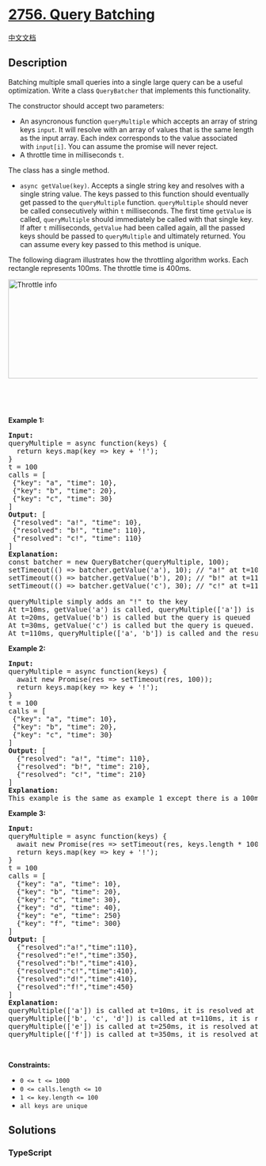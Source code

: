 # [2756. Query Batching](https://leetcode.com/problems/query-batching)

[中文文档](/solution/2700-2799/2756.Query%20Batching/README.md)

## Description

<p>Batching multiple small queries into a single large query can be a useful optimization. Write a class&nbsp;<code>QueryBatcher</code>&nbsp;that implements this functionality.</p>

<p>The constructor should accept two parameters:</p>

<ul>
	<li>An asyncronous function&nbsp;<code>queryMultiple</code>&nbsp;which accepts an array of&nbsp;string keys <code>input</code>. It will resolve with an array of values that is the same length as the input array. Each index corresponds to the value associated with&nbsp;<code>input[i]</code>.&nbsp;You can assume the promise will never reject.</li>
	<li>A throttle time in milliseconds&nbsp;<code>t</code>.</li>
</ul>

<p>The class has a single method.</p>

<ul>
	<li><code>async getValue(key)</code>. Accepts a single string key and resolves with a single string value. The keys passed to this function should eventually get passed to the&nbsp;<code>queryMultiple</code>&nbsp;function.&nbsp;<code>queryMultiple</code>&nbsp;should never be called consecutively within&nbsp;<code>t</code>&nbsp;milliseconds. The first time&nbsp;<code>getValue</code>&nbsp;is called,&nbsp;<code>queryMultiple</code>&nbsp;should immediately be called with that single key. If after&nbsp;<code>t</code>&nbsp;milliseconds,&nbsp;<code>getValue</code>&nbsp;had been called again, all the passed keys should be passed to&nbsp;<code>queryMultiple</code>&nbsp;and ultimately returned. You can assume every key passed to this method is unique.</li>
</ul>

<p>The following diagram illustrates how the throttling algorithm works. Each rectangle represents 100ms. The throttle time is 400ms.</p>

<p><img alt="Throttle info" src="https://fastly.jsdelivr.net/gh/doocs/leetcode@main/solution/2700-2799/2756.Query%20Batching/images/throttle.png" style="width: 622px; height: 200px;" /></p>

<p>&nbsp;</p>

<p>&nbsp;</p>
<p><strong class="example">Example 1:</strong></p>

<pre>
<strong>Input:</strong> 
queryMultiple = async function(keys) { 
&nbsp; return keys.map(key =&gt; key + &#39;!&#39;);
}
t = 100 
calls = [
&nbsp;{&quot;key&quot;: &quot;a&quot;, &quot;time&quot;: 10}, 
&nbsp;{&quot;key&quot;: &quot;b&quot;, &quot;time&quot;: 20}, 
&nbsp;{&quot;key&quot;: &quot;c&quot;, &quot;time&quot;: 30}
]
<strong>Output:</strong> [
&nbsp;{&quot;resolved&quot;: &quot;a!&quot;, &quot;time&quot;: 10},
&nbsp;{&quot;resolved&quot;: &quot;b!&quot;, &quot;time&quot;: 110},
&nbsp;{&quot;resolved&quot;: &quot;c!&quot;, &quot;time&quot;: 110}
]
<strong>Explanation:</strong>
const batcher = new QueryBatcher(queryMultiple, 100);
setTimeout(() =&gt; batcher.getValue(&#39;a&#39;), 10); // &quot;a!&quot; at t=10ms
setTimeout(() =&gt; batcher.getValue(&#39;b&#39;), 20); // &quot;b!&quot; at t=110ms
setTimeout(() =&gt; batcher.getValue(&#39;c&#39;), 30); // &quot;c!&quot; at t=110ms

queryMultiple simply adds an &quot;!&quot; to the key
At t=10ms, getValue(&#39;a&#39;) is called, queryMultiple([&#39;a&#39;]) is immediately called and the result is immediately returned.
At t=20ms, getValue(&#39;b&#39;) is called but the query is queued
At t=30ms, getValue(&#39;c&#39;) is called but the query is queued.
At t=110ms, queryMultiple([&#39;a&#39;, &#39;b&#39;]) is called and the results are immediately returned.
</pre>

<p><strong class="example">Example 2:</strong></p>

<pre>
<strong>Input:</strong> 
queryMultiple = async function(keys) {
&nbsp; await new Promise(res =&gt; setTimeout(res, 100));
&nbsp; return keys.map(key =&gt; key + &#39;!&#39;);
}
t = 100
calls = [
&nbsp;{&quot;key&quot;: &quot;a&quot;, &quot;time&quot;: 10},
&nbsp;{&quot;key&quot;: &quot;b&quot;, &quot;time&quot;: 20},
&nbsp;{&quot;key&quot;: &quot;c&quot;, &quot;time&quot;: 30}
]
<strong>Output:</strong> [
&nbsp; {&quot;resolved&quot;: &quot;a!&quot;, &quot;time&quot;: 110},
&nbsp; {&quot;resolved&quot;: &quot;b!&quot;, &quot;time&quot;: 210},
&nbsp; {&quot;resolved&quot;: &quot;c!&quot;, &quot;time&quot;: 210}
]
<strong>Explanation:</strong>
This example is the same as example 1 except there is a 100ms delay in queryMultiple. The results are the same except the promises resolve 100ms later.
</pre>

<p><strong class="example">Example 3:</strong></p>

<pre>
<strong>Input:</strong> 
queryMultiple = async function(keys) { 
&nbsp; await new Promise(res =&gt; setTimeout(res, keys.length * 100)); 
&nbsp; return keys.map(key =&gt; key + &#39;!&#39;);
}
t = 100
calls = [
&nbsp; {&quot;key&quot;: &quot;a&quot;, &quot;time&quot;: 10}, 
  {&quot;key&quot;: &quot;b&quot;, &quot;time&quot;: 20}, 
&nbsp; {&quot;key&quot;: &quot;c&quot;, &quot;time&quot;: 30}, 
  {&quot;key&quot;: &quot;d&quot;, &quot;time&quot;: 40}, 
&nbsp; {&quot;key&quot;: &quot;e&quot;, &quot;time&quot;: 250}
&nbsp; {&quot;key&quot;: &quot;f&quot;, &quot;time&quot;: 300}
]
<strong>Output:</strong> [
&nbsp; {&quot;resolved&quot;:&quot;a!&quot;,&quot;time&quot;:110},
&nbsp; {&quot;resolved&quot;:&quot;e!&quot;,&quot;time&quot;:350},
&nbsp; {&quot;resolved&quot;:&quot;b!&quot;,&quot;time&quot;:410},
&nbsp; {&quot;resolved&quot;:&quot;c!&quot;,&quot;time&quot;:410},
&nbsp; {&quot;resolved&quot;:&quot;d!&quot;,&quot;time&quot;:410},
  {&quot;resolved&quot;:&quot;f!&quot;,&quot;time&quot;:450}
]
<strong>Explanation:
</strong>queryMultiple([&#39;a&#39;]) is called at t=10ms, it is resolved at t=110ms
queryMultiple([&#39;b&#39;, &#39;c&#39;, &#39;d&#39;]) is called at t=110ms, it is resolved at 410ms
queryMultiple([&#39;e&#39;]) is called at t=250ms, it is resolved at 350ms
queryMultiple([&#39;f&#39;]) is called at t=350ms, it is resolved at 450ms
</pre>

<p>&nbsp;</p>
<p><strong>Constraints:</strong></p>

<ul>
	<li><code>0 &lt;= t &lt;= 1000</code></li>
	<li><code>0 &lt;= calls.length &lt;= 10</code></li>
	<li><code>1 &lt;= key.length&nbsp;&lt;= 100</code></li>
	<li><code>all keys are unique</code></li>
</ul>

## Solutions

<!-- tabs:start -->

### **TypeScript**

```ts

```

<!-- tabs:end -->
